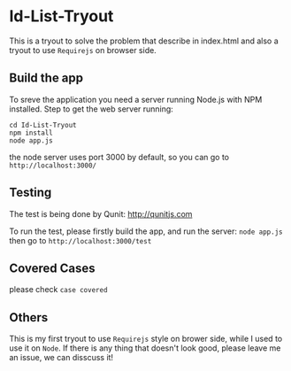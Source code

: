 Id-List-Tryout
==============

This is a tryout to solve the problem that describe in index.html and also a tryout to use `Requirejs` on browser side.

## Build the app

To sreve the application you need a server running Node.js with NPM installed. Step to get the web server running:

    cd Id-List-Tryout
    npm install
    node app.js

the node server uses port 3000 by default, so you can go to ```http://localhost:3000/```

## Testing
The test is being done by Qunit: http://qunitjs.com

To run the test, please firstly build the app, and run the server: ```node app.js```
then go to ```http://localhost:3000/test```

## Covered Cases
please check `case covered`

## Others

This is my first tryout to use `Requirejs` style on brower side, while I used to use it on `Node`. 
If there is any thing that doesn't look good, please leave me an issue, we can disscuss it!
